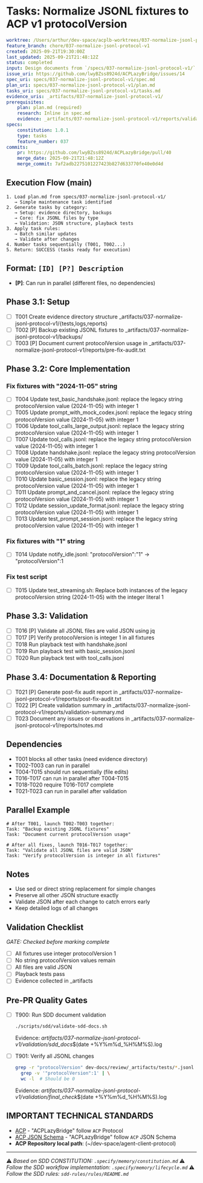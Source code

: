 # Tasks: Normalize JSONL fixtures to ACP v1 protocolVersion

```yaml
worktree: /Users/arthur/dev-space/acplb-worktrees/037-normalize-jsonl-protocol-v1
feature_branch: chore/037-normalize-jsonl-protocol-v1
created: 2025-09-21T19:30:00Z
last_updated: 2025-09-21T21:48:12Z
status: completed
input: Design documents from `/specs/037-normalize-jsonl-protocol-v1/`
issue_uri: https://github.com/lwyBZss8924d/ACPLazyBridge/issues/14
spec_uri: specs/037-normalize-jsonl-protocol-v1/spec.md
plan_uri: specs/037-normalize-jsonl-protocol-v1/plan.md
tasks_uri: specs/037-normalize-jsonl-protocol-v1/tasks.md
evidence_uris: _artifacts/037-normalize-jsonl-protocol-v1/
prerequisites:
    plan: plan.md (required)
    research: Inline in spec.md
    evidence: _artifacts/037-normalize-jsonl-protocol-v1/reports/validation-summary.md
specs:
    constitution: 1.0.1
    type: tasks
    feature_number: 037
commits:
    pr: https://github.com/lwyBZss8924d/ACPLazyBridge/pull/40
    merge_date: 2025-09-21T21:48:12Z
    merge_commit: 7af2adb2275101227423b827d633770fe40e0d4d
```

## Execution Flow (main)

```text
1. Load plan.md from specs/037-normalize-jsonl-protocol-v1/
   → Simple maintenance task identified
2. Generate tasks by category:
   → Setup: evidence directory, backups
   → Core: fix JSONL files by type
   → Validation: JSON structure, playback tests
3. Apply task rules:
   → Batch similar updates
   → Validate after changes
4. Number tasks sequentially (T001, T002...)
5. Return: SUCCESS (tasks ready for execution)
```

## Format: `[ID] [P?] Description`

- **[P]**: Can run in parallel (different files, no dependencies)

## Phase 3.1: Setup

- [ ] T001 Create evidence directory structure _artifacts/037-normalize-jsonl-protocol-v1/{tests,logs,reports}
- [ ] T002 [P] Backup existing JSONL fixtures to _artifacts/037-normalize-jsonl-protocol-v1/backups/
- [ ] T003 [P] Document current protocolVersion usage in _artifacts/037-normalize-jsonl-protocol-v1/reports/pre-fix-audit.txt

## Phase 3.2: Core Implementation

### Fix fixtures with "2024-11-05" string

- [ ] T004 Update test_basic_handshake.jsonl: replace the legacy string protocolVersion value (2024-11-05) with integer 1
- [ ] T005 Update prompt_with_mock_codex.jsonl: replace the legacy string protocolVersion value (2024-11-05) with integer 1
- [ ] T006 Update tool_calls_large_output.jsonl: replace the legacy string protocolVersion value (2024-11-05) with integer 1
- [ ] T007 Update tool_calls.jsonl: replace the legacy string protocolVersion value (2024-11-05) with integer 1
- [ ] T008 Update handshake.jsonl: replace the legacy string protocolVersion value (2024-11-05) with integer 1
- [ ] T009 Update tool_calls_batch.jsonl: replace the legacy string protocolVersion value (2024-11-05) with integer 1
- [ ] T010 Update basic_session.jsonl: replace the legacy string protocolVersion value (2024-11-05) with integer 1
- [ ] T011 Update prompt_and_cancel.jsonl: replace the legacy string protocolVersion value (2024-11-05) with integer 1
- [ ] T012 Update session_update_format.jsonl: replace the legacy string protocolVersion value (2024-11-05) with integer 1
- [ ] T013 Update test_prompt_session.jsonl: replace the legacy string protocolVersion value (2024-11-05) with integer 1

### Fix fixtures with "1" string

- [ ] T014 Update notify_idle.jsonl: "protocolVersion":"1" → "protocolVersion":1

### Fix test script

- [ ] T015 Update test_streaming.sh: Replace both instances of the legacy protocolVersion string (2024-11-05) with the integer literal 1

## Phase 3.3: Validation

- [ ] T016 [P] Validate all JSONL files are valid JSON using jq
- [ ] T017 [P] Verify protocolVersion is integer 1 in all fixtures
- [ ] T018 Run playback test with handshake.jsonl
- [ ] T019 Run playback test with basic_session.jsonl
- [ ] T020 Run playback test with tool_calls.jsonl

## Phase 3.4: Documentation & Reporting

- [ ] T021 [P] Generate post-fix audit report in _artifacts/037-normalize-jsonl-protocol-v1/reports/post-fix-audit.txt
- [ ] T022 [P] Create validation summary in _artifacts/037-normalize-jsonl-protocol-v1/reports/validation-summary.md
- [ ] T023 Document any issues or observations in _artifacts/037-normalize-jsonl-protocol-v1/reports/notes.md

## Dependencies

- T001 blocks all other tasks (need evidence directory)
- T002-T003 can run in parallel
- T004-T015 should run sequentially (file edits)
- T016-T017 can run in parallel after T004-T015
- T018-T020 require T016-T017 complete
- T021-T023 can run in parallel after validation

## Parallel Example

```text
# After T001, launch T002-T003 together:
Task: "Backup existing JSONL fixtures"
Task: "Document current protocolVersion usage"

# After all fixes, launch T016-T017 together:
Task: "Validate all JSONL files are valid JSON"
Task: "Verify protocolVersion is integer in all fixtures"
```

## Notes

- Use sed or direct string replacement for simple changes
- Preserve all other JSON structure exactly
- Validate JSON after each change to catch errors early
- Keep detailed logs of all changes

## Validation Checklist

_GATE: Checked before marking complete_

- [ ] All fixtures use integer protocolVersion 1
- [ ] No string protocolVersion values remain
- [ ] All files are valid JSON
- [ ] Playback tests pass
- [ ] Evidence collected in _artifacts

## Pre-PR Quality Gates

- [ ] T900: Run SDD document validation

  ```bash
  ./scripts/sdd/validate-sdd-docs.sh
  ```

  Evidence: _artifacts/037-normalize-jsonl-protocol-v1/validation/sdd_docs_$(date +%Y%m%d_%H%M%S).log

- [ ] T901: Verify all JSONL changes

  ```bash
  grep -r "protocolVersion" dev-docs/review/_artifacts/tests/*.jsonl | \
    grep -v '"protocolVersion":1' | \
    wc -l  # Should be 0
  ```

  Evidence: _artifacts/037-normalize-jsonl-protocol-v1/validation/final_check_$(date +%Y%m%d_%H%M%S).log

## IMPORTANT TECHNICAL STANDARDS

- [ACP](https://github.com/zed-industries/agent-client-protocol) - "ACPLazyBridge" follow `ACP` Protocol
- [ACP JSON Schema](https://github.com/zed-industries/agent-client-protocol/blob/main/schema/schema.json) - "ACPLazyBridge" follow `ACP` JSON Schema
- **ACP Repository local path**: (~/dev-space/agent-client-protocol)

---

⚠️ _Based on SDD CONSTITUTION: `.specify/memory/constitution.md`_
⚠️ _Follow the SDD workflow implementation: `.specify/memory/lifecycle.md`_
⚠️ _Follow the SDD rules: `sdd-rules/rules/README.md`_
